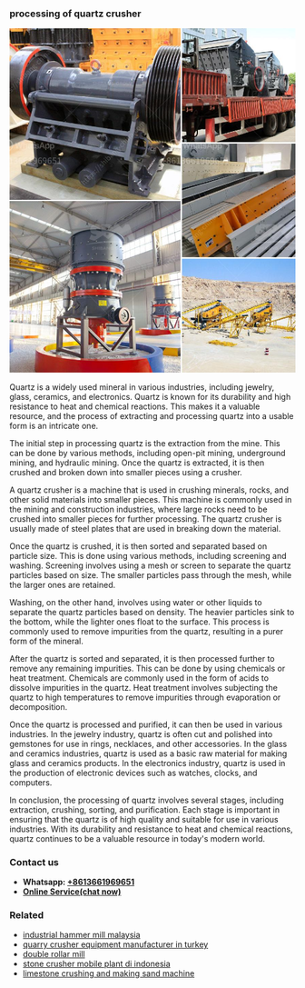 <h3>processing of quartz crusher</h3><img src='1708408462.jpg' alt=''><p>Quartz is a widely used mineral in various industries, including jewelry, glass, ceramics, and electronics. Quartz is known for its durability and high resistance to heat and chemical reactions. This makes it a valuable resource, and the process of extracting and processing quartz into a usable form is an intricate one.</p><p>The initial step in processing quartz is the extraction from the mine. This can be done by various methods, including open-pit mining, underground mining, and hydraulic mining. Once the quartz is extracted, it is then crushed and broken down into smaller pieces using a crusher.</p><p>A quartz crusher is a machine that is used in crushing minerals, rocks, and other solid materials into smaller pieces. This machine is commonly used in the mining and construction industries, where large rocks need to be crushed into smaller pieces for further processing. The quartz crusher is usually made of steel plates that are used in breaking down the material.</p><p>Once the quartz is crushed, it is then sorted and separated based on particle size. This is done using various methods, including screening and washing. Screening involves using a mesh or screen to separate the quartz particles based on size. The smaller particles pass through the mesh, while the larger ones are retained.</p><p>Washing, on the other hand, involves using water or other liquids to separate the quartz particles based on density. The heavier particles sink to the bottom, while the lighter ones float to the surface. This process is commonly used to remove impurities from the quartz, resulting in a purer form of the mineral.</p><p>After the quartz is sorted and separated, it is then processed further to remove any remaining impurities. This can be done by using chemicals or heat treatment. Chemicals are commonly used in the form of acids to dissolve impurities in the quartz. Heat treatment involves subjecting the quartz to high temperatures to remove impurities through evaporation or decomposition.</p><p>Once the quartz is processed and purified, it can then be used in various industries. In the jewelry industry, quartz is often cut and polished into gemstones for use in rings, necklaces, and other accessories. In the glass and ceramics industries, quartz is used as a basic raw material for making glass and ceramics products. In the electronics industry, quartz is used in the production of electronic devices such as watches, clocks, and computers.</p><p>In conclusion, the processing of quartz involves several stages, including extraction, crushing, sorting, and purification. Each stage is important in ensuring that the quartz is of high quality and suitable for use in various industries. With its durability and resistance to heat and chemical reactions, quartz continues to be a valuable resource in today's modern world.</p><h3>Contact us</h3><ul><li><strong>Whatsapp:&nbsp;<a href="https://wa.me/8613661969651">+8613661969651</a></strong></li><li><a href="https://swt.shibang-china.com/?git&amp;zhl&amp;processing of quartz crusher"><strong>Online Service(chat now)</strong></a></li></ul><h3>Related</h3><ul><li><a href='industrial hammer mill malaysia.md'>industrial hammer mill malaysia</a></li><li><a href='quarry crusher equipment manufacturer in turkey.md'>quarry crusher equipment manufacturer in turkey</a></li><li><a href='double rollar mill.md'>double rollar mill</a></li><li><a href='stone crusher mobile plant di indonesia.md'>stone crusher mobile plant di indonesia</a></li><li><a href='limestone crushing and making sand machine.md'>limestone crushing and making sand machine</a></li></ul>